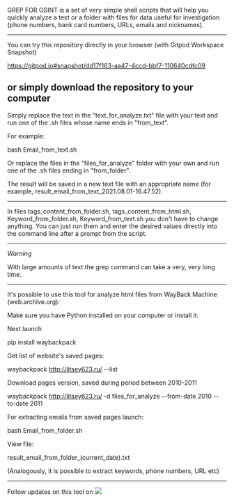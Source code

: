 GREP FOR OSINT is a set of very simple shell scripts that will help you quickly analyze a text or a folder with files for data useful for investigation (phone numbers, bank card numbers, URLs, emails and nicknames).

-----------------------------------

You can try this repository directly in your browser (with Gitpod Workspace Snapshot) 

https://gitpod.io#snapshot/dd17f163-aa47-4ccd-bbf7-110640cdfc09

or simply download the repository to your computer
------------------------

Simply replace the text in the "text_for_analyze.txt" file with your text and run one of the .sh files whose name ends in "from_text".

For example:

bash Email_from_text.sh

Or replace the files in the "files_for_analyze" folder with your own and run one of the .sh files ending in "from_folder".

The result will be saved in a new text file with an appropriate name (for example, result_email_from_text_2021.08.01-16.47.52).

-------------------------------


In files tags_content_from_folder.sh, tags_content_from_html.sh, Keyword_from_folder.sh, Keyword_from_text.sh  you don't have to change anything. You can just run them and enter the desired values directly into the command line after a prompt from the script.

------------------------------

*Warning*

With large amounts of text the grep command can take a very, very long time.

-------------------------------------------------------
It's possible to use this tool for analyze html files from WayBack Machine (web.archive.org):

Make sure you have Python installed on your computer or install it.

Next launch

pip install waybackpack

Get list of website's saved pages:

waybackpack http://litsey623.ru/ --list

Download pages version, saved during period between 2010-2011

waybackpack http://litsey623.ru/ -d files_for_analyze --from-date 2010 --to-date 2011

For extracting emails from saved pages launch:

bash Email_from_folder.sh

View file:

result_email_from_folder_(current_date).txt 



(Analogously, it is possible to extract keywords, phone numbers, URL etc)



---------------------------------------------
Follow updates on this tool on 
<a target="_blank" href="https://twitter.com/cyb_detective" title="My Twitter"><img src="https://img.shields.io/badge/-@cyb_detective-1ca0f1?style=flat-square&labelColor=1ca0f1&logo=twitter&logoColor=white&link=https://twitter.com/cyb_detective"></a>
